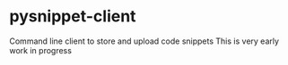 # pysnippet-client
Command line client to store and upload code snippets
This is very early work in progress
